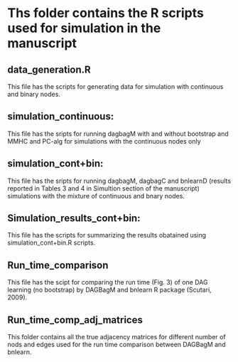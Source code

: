 # Ths folder contains the R scripts used for simulation in the manuscript


## data_generation.R

This file has the scripts for generating data for simulation with continuous and binary nodes. 

## simulation_continuous: 
This file has the sripts for running dagbagM with and without bootstrap and MMHC and PC-alg for simulations with the continuous nodes only

## simulation_cont+bin: 
This file has the sripts for running dagbagM, dagbagC and bnlearnD (results reported in Tables 3 and 4 in Simultion section of the manuscript) simulations with the mixture of continuous and bnary nodes.

## Simulation_results_cont+bin: 
This file has the scripts for summarizing the results obatained using simulation_cont+bin.R scripts.

## Run_time_comparison
This file has the scipt for comparing the run time (Fig. 3) of one DAG learning (no bootstrap) by DAGBagM and bnlearn R package (Scutari, 2009).

## Run_time_comp_adj_matrices
This folder contains all the true adjacency matrices for different number of nods and edges used for the run time comparison between DAGBagM and bnlearn.

